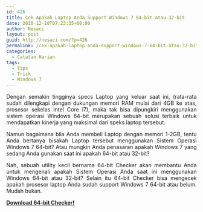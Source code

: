 ```yaml
---
id: 426
title: Cek Apakah Laptop Anda Support Windows 7 64-bit atau 32-bit
date: 2010-12-10T07:23:35+00:00
author: Nesaci
layout: post
guid: http://nesaci.com/?p=426
permalink: /cek-apakah-laptop-anda-support-windows-7-64-bit-atau-32-bit/
categories:
  - Catatan Harian
tags:
  - Tips
  - Trick
  - Windows 7
---
```

<p style="text-align: justify;">
  Dengan semakin tingginya specs Laptop yang keluar saat ini, (rata-rata sudah dilengkapi dengan dukungan memori RAM mulai dari 4GB ke atas, prosesor sekelas Intel Core i7), maka tak bisa dipungkiri menggunakan sistem operasi Windows 64-bit merupakan sebuah solusi terbaik untuk mendapatkan kinerja yang maksimal dari speks laptop tersebut.
</p>

<p style="text-align: justify;">
  Namun bagaimana bila Anda membeli Laptop dengan memori 1-2GB, tentu Anda bertanya bisakah Laptop tersebut menggunakan Sistem Operasi Windows 7 64-bit? Atau mungkin Anda penasaran apakah Windows 7 yang sedang Anda gunakan saat ini apakah 64-bit atau 32-bit?<!--more-->
</p>

<p style="text-align: justify;">
  Nah, sebuah utility kecil bernama 64-bit Checker akan membantu Anda untuk mengenali apakah Sistem Operasi Anda saat ini menggunakan Windows 64-bit atau 32-bit? Selain itu 64-bit Checker bisa mengecek apakah prosesor laptop Anda sudah support Windows 7 64-bit atau belum. Mudah bukan.
</p>

<p style="text-align: justify;">
  <a title="Download 64-bit Checker" rel="nofollow" href="http://www.igorware.com/64bit-checker" target="_blank"><strong>Download 64-bit Checker!</strong></a>
</p>
